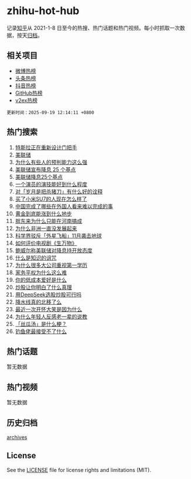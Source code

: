 # zhihu-hot-hub

记录[知乎](https://www.zhihu.com/)从 2021-1-8 日至今的热搜、热门话题和热门视频。每小时抓取一次数据，按天[归档](archives)。

## 相关项目

- [微博热榜](https://github.com/lonnyzhang423/weibo-hot-hub)
- [头条热榜](https://github.com/lonnyzhang423/toutiao-hot-hub)
- [抖音热榜](https://github.com/lonnyzhang423/douyin-hot-hub)
- [GitHub热榜](https://github.com/lonnyzhang423/github-hot-hub)
- [v2ex热榜](https://github.com/lonnyzhang423/v2ex-hot-hub)


`更新时间：2025-09-19 12:14:11 +0800`

## 热门搜索

1. [特斯拉正在重新设计门把手](https://www.zhihu.com/search?q=%E7%89%B9%E6%96%AF%E6%8B%89%E6%AD%A3%E5%9C%A8%E9%87%8D%E6%96%B0%E8%AE%BE%E8%AE%A1%E9%97%A8%E6%8A%8A%E6%89%8B)
1. [美联储](https://www.zhihu.com/search?q=%E7%BE%8E%E8%81%94%E5%82%A8)
1. [为什么有些人的预判能力这么强](https://www.zhihu.com/search?q=%E4%B8%BA%E4%BB%80%E4%B9%88%E6%9C%89%E4%BA%9B%E4%BA%BA%E7%9A%84%E9%A2%84%E5%88%A4%E8%83%BD%E5%8A%9B%E8%BF%99%E4%B9%88%E5%BC%BA)
1. [美联储宣布降息 25 个基点](https://www.zhihu.com/search?q=%E7%BE%8E%E8%81%94%E5%82%A8%E5%AE%A3%E5%B8%83%E9%99%8D%E6%81%AF%2025%20%E4%B8%AA%E5%9F%BA%E7%82%B9)
1. [美联储降息25个基点](https://www.zhihu.com/search?q=%E7%BE%8E%E8%81%94%E5%82%A8%E9%99%8D%E6%81%AF25%E4%B8%AA%E5%9F%BA%E7%82%B9)
1. [一个演员的演技能好到什么程度](https://www.zhihu.com/search?q=%E4%B8%80%E4%B8%AA%E6%BC%94%E5%91%98%E7%9A%84%E6%BC%94%E6%8A%80%E8%83%BD%E5%A5%BD%E5%88%B0%E4%BB%80%E4%B9%88%E7%A8%8B%E5%BA%A6)
1. [对「岁月是把杀猪刀」有什么好的诠释](https://www.zhihu.com/search?q=%E5%AF%B9%E3%80%8C%E5%B2%81%E6%9C%88%E6%98%AF%E6%8A%8A%E6%9D%80%E7%8C%AA%E5%88%80%E3%80%8D%E6%9C%89%E4%BB%80%E4%B9%88%E5%A5%BD%E7%9A%84%E8%AF%A0%E9%87%8A)
1. [买了小米SU7的人现在怎么样了](https://www.zhihu.com/search?q=%E4%B9%B0%E4%BA%86%E5%B0%8F%E7%B1%B3SU7%E7%9A%84%E4%BA%BA%E7%8E%B0%E5%9C%A8%E6%80%8E%E4%B9%88%E6%A0%B7%E4%BA%86)
1. [中国完成了哪些在外国人看来难以完成的事](https://www.zhihu.com/search?q=%E4%B8%AD%E5%9B%BD%E5%AE%8C%E6%88%90%E4%BA%86%E5%93%AA%E4%BA%9B%E5%9C%A8%E5%A4%96%E5%9B%BD%E4%BA%BA%E7%9C%8B%E6%9D%A5%E9%9A%BE%E4%BB%A5%E5%AE%8C%E6%88%90%E7%9A%84%E4%BA%8B)
1. [黄金到底能涨到什么地步](https://www.zhihu.com/search?q=%E9%BB%84%E9%87%91%E5%88%B0%E5%BA%95%E8%83%BD%E6%B6%A8%E5%88%B0%E4%BB%80%E4%B9%88%E5%9C%B0%E6%AD%A5)
1. [胖东来为什么只能在河南搞成](https://www.zhihu.com/search?q=%E8%83%96%E4%B8%9C%E6%9D%A5%E4%B8%BA%E4%BB%80%E4%B9%88%E5%8F%AA%E8%83%BD%E5%9C%A8%E6%B2%B3%E5%8D%97%E6%90%9E%E6%88%90)
1. [为什么非洲一直没发展起来](https://www.zhihu.com/search?q=%E4%B8%BA%E4%BB%80%E4%B9%88%E9%9D%9E%E6%B4%B2%E4%B8%80%E7%9B%B4%E6%B2%A1%E5%8F%91%E5%B1%95%E8%B5%B7%E6%9D%A5)
1. [科学界驳斥「外星飞船」11月袭击地球](https://www.zhihu.com/search?q=%E7%A7%91%E5%AD%A6%E7%95%8C%E9%A9%B3%E6%96%A5%E3%80%8C%E5%A4%96%E6%98%9F%E9%A3%9E%E8%88%B9%E3%80%8D11%E6%9C%88%E8%A2%AD%E5%87%BB%E5%9C%B0%E7%90%83)
1. [如何评价电视剧《生万物》](https://www.zhihu.com/search?q=%E5%A6%82%E4%BD%95%E8%AF%84%E4%BB%B7%E7%94%B5%E8%A7%86%E5%89%A7%E3%80%8A%E7%94%9F%E4%B8%87%E7%89%A9%E3%80%8B)
1. [鲍威尔称美联储对降息持开放态度](https://www.zhihu.com/search?q=%E9%B2%8D%E5%A8%81%E5%B0%94%E7%A7%B0%E7%BE%8E%E8%81%94%E5%82%A8%E5%AF%B9%E9%99%8D%E6%81%AF%E6%8C%81%E5%BC%80%E6%94%BE%E6%80%81%E5%BA%A6)
1. [什么是知识的诅咒](https://www.zhihu.com/search?q=%E4%BB%80%E4%B9%88%E6%98%AF%E7%9F%A5%E8%AF%86%E7%9A%84%E8%AF%85%E5%92%92)
1. [为什么很多大公司重视第一学历](https://www.zhihu.com/search?q=%E4%B8%BA%E4%BB%80%E4%B9%88%E5%BE%88%E5%A4%9A%E5%A4%A7%E5%85%AC%E5%8F%B8%E9%87%8D%E8%A7%86%E7%AC%AC%E4%B8%80%E5%AD%A6%E5%8E%86)
1. [家务平权为什么这么难](https://www.zhihu.com/search?q=%E5%AE%B6%E5%8A%A1%E5%B9%B3%E6%9D%83%E4%B8%BA%E4%BB%80%E4%B9%88%E8%BF%99%E4%B9%88%E9%9A%BE)
1. [你的低成本爱好是什么](https://www.zhihu.com/search?q=%E4%BD%A0%E7%9A%84%E4%BD%8E%E6%88%90%E6%9C%AC%E7%88%B1%E5%A5%BD%E6%98%AF%E4%BB%80%E4%B9%88)
1. [炒股让你明白了什么真理](https://www.zhihu.com/search?q=%E7%82%92%E8%82%A1%E8%AE%A9%E4%BD%A0%E6%98%8E%E7%99%BD%E4%BA%86%E4%BB%80%E4%B9%88%E7%9C%9F%E7%90%86)
1. [用DeepSeek选股炒股可行吗](https://www.zhihu.com/search?q=%E7%94%A8DeepSeek%E9%80%89%E8%82%A1%E7%82%92%E8%82%A1%E5%8F%AF%E8%A1%8C%E5%90%97)
1. [降水线真的北移了么](https://www.zhihu.com/search?q=%E9%99%8D%E6%B0%B4%E7%BA%BF%E7%9C%9F%E7%9A%84%E5%8C%97%E7%A7%BB%E4%BA%86%E4%B9%88)
1. [最近一次开怀大笑是因为什么](https://www.zhihu.com/search?q=%E6%9C%80%E8%BF%91%E4%B8%80%E6%AC%A1%E5%BC%80%E6%80%80%E5%A4%A7%E7%AC%91%E6%98%AF%E5%9B%A0%E4%B8%BA%E4%BB%80%E4%B9%88)
1. [为什么年轻人反感老一辈的说教](https://www.zhihu.com/search?q=%E4%B8%BA%E4%BB%80%E4%B9%88%E5%B9%B4%E8%BD%BB%E4%BA%BA%E5%8F%8D%E6%84%9F%E8%80%81%E4%B8%80%E8%BE%88%E7%9A%84%E8%AF%B4%E6%95%99)
1. [「丝瓜汤」是什么梗？](https://www.zhihu.com/search?q=%E3%80%8C%E4%B8%9D%E7%93%9C%E6%B1%A4%E3%80%8D%E6%98%AF%E4%BB%80%E4%B9%88%E6%A2%97%EF%BC%9F)
1. [钓鱼佬最接受不了什么](https://www.zhihu.com/search?q=%E9%92%93%E9%B1%BC%E4%BD%AC%E6%9C%80%E6%8E%A5%E5%8F%97%E4%B8%8D%E4%BA%86%E4%BB%80%E4%B9%88)

## 热门话题

暂无数据

## 热门视频

暂无数据

## 历史归档

[archives](archives)

## License

See the [LICENSE](LICENSE) file for license rights and limitations (MIT).
